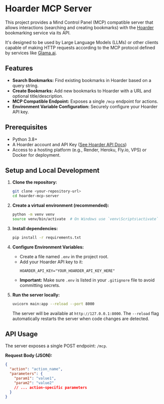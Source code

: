 # Hoarder MCP Server

This project provides a Mind Control Panel (MCP) compatible server that allows interactions (searching and creating bookmarks) with the [Hoarder](https://karakeep.app/) bookmarking service via its API.

It's designed to be used by Large Language Models (LLMs) or other clients capable of making HTTP requests according to the MCP protocol defined by services like [Glama.ai](https://glama.ai/).

## Features

*   **Search Bookmarks:** Find existing bookmarks in Hoarder based on a query string.
*   **Create Bookmarks:** Add new bookmarks to Hoarder with a URL and optional title/description.
*   **MCP Compatible Endpoint:** Exposes a single `/mcp` endpoint for actions.
*   **Environment Variable Configuration:** Securely configure your Hoarder API key.

## Prerequisites

*   Python 3.8+
*   A Hoarder account and API Key ([See Hoarder API Docs](https://docs.karakeep.app/API/hoarder-api))
*   Access to a hosting platform (e.g., Render, Heroku, Fly.io, VPS) or Docker for deployment.

## Setup and Local Development

1.  **Clone the repository:**
    ```bash
    git clone <your-repository-url>
    cd hoarder-mcp-server
    ```

2.  **Create a virtual environment (recommended):**
    ```bash
    python -m venv venv
    source venv/bin/activate  # On Windows use `venv\Scripts\activate`
    ```

3.  **Install dependencies:**
    ```bash
    pip install -r requirements.txt
    ```

4.  **Configure Environment Variables:**
    *   Create a file named `.env` in the project root.
    *   Add your Hoarder API key to it:
        ```env
        HOARDER_API_KEY="YOUR_HOARDER_API_KEY_HERE"
        ```
    *   **Important:** Make sure `.env` is listed in your `.gitignore` file to avoid committing secrets.

5.  **Run the server locally:**
    ```bash
    uvicorn main:app --reload --port 8000
    ```
    The server will be available at `http://127.0.0.1:8000`. The `--reload` flag automatically restarts the server when code changes are detected.

## API Usage

The server exposes a single POST endpoint: `/mcp`.

**Request Body (JSON):**

```json
{
  "action": "action_name",
  "parameters": {
    "param1": "value1",
    "param2": "value2"
    // ... action-specific parameters
  }
}
